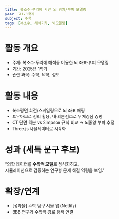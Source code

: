 ```yaml
---
title: 복소수·푸리에 기반 뇌 위치/부피 모델링
year: 고1-1학기
subject: 수학
tags: [복소수, 해석기하, 뇌모델링]
---
```


# 활동 개요
- 주제: 복소수·푸리에 해석을 이용한 뇌 좌표·부피 모델링
- 기간: 2025년 1학기
- 관련 과목: 수학, 의학, 정보

# 활동 내용
- 복소평면 회전/스케일링으로 뇌 좌표 매핑
- 드무아브르 정리 활용, 내·외분점으로 무게중심 증명
- CT 단면 적분 vs Simpson 규칙 비교 → 뇌종양 부피 추정
- Three.js 시뮬레이터로 시각화

# 성과 (세특 문구 후보)
“의학 데이터를 **수학적 모델**로 정식화하고,  
시뮬레이션으로 검증하는 연구형 문제 해결 역량을 보임.”

# 확장/연계
- [성과물] 수학 탐구 시뮬 앱 (Netlify)
- BBB 연구와 수학적 경로 탐색 연결
